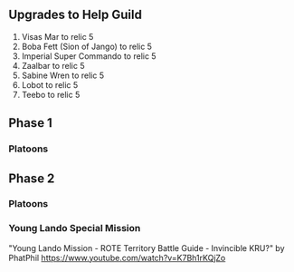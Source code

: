 ## Upgrades to Help Guild
1. Visas Mar to relic 5
2. Boba Fett (Sion of Jango) to relic 5
3. Imperial Super Commando to relic 5
4. Zaalbar to relic 5
5. Sabine Wren to relic 5
6. Lobot to relic 5
7. Teebo to relic 5

## Phase 1

### Platoons


## Phase 2

### Platoons

### Young Lando Special Mission
"Young Lando Mission - ROTE Territory Battle Guide - Invincible KRU?" by PhatPhil
https://www.youtube.com/watch?v=K7Bh1rKQjZo